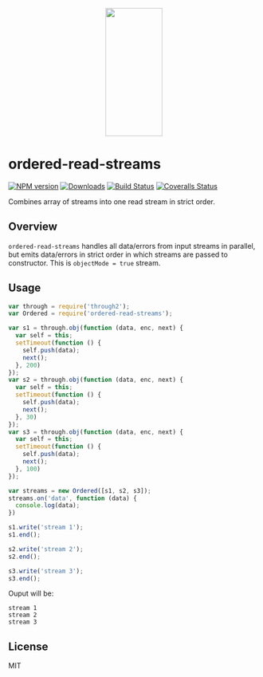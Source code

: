 <p align="center">
  <a href="http://gulpjs.com">
    <img height="257" width="114" src="https://raw.githubusercontent.com/gulpjs/artwork/master/gulp-2x.png">
  </a>
</p>

# ordered-read-streams

[![NPM version][npm-image]][npm-url] [![Downloads][downloads-image]][npm-url] [![Build Status][ci-image]][ci-url] [![Coveralls Status][coveralls-image]][coveralls-url]

Combines array of streams into one read stream in strict order.

## Overview

`ordered-read-streams` handles all data/errors from input streams in parallel, but emits data/errors in strict order in which streams are passed to constructor. This is `objectMode = true` stream.

## Usage

```js
var through = require('through2');
var Ordered = require('ordered-read-streams');

var s1 = through.obj(function (data, enc, next) {
  var self = this;
  setTimeout(function () {
    self.push(data);
    next();
  }, 200)
});
var s2 = through.obj(function (data, enc, next) {
  var self = this;
  setTimeout(function () {
    self.push(data);
    next();
  }, 30)
});
var s3 = through.obj(function (data, enc, next) {
  var self = this;
  setTimeout(function () {
    self.push(data);
    next();
  }, 100)
});

var streams = new Ordered([s1, s2, s3]);
streams.on('data', function (data) {
  console.log(data);
})

s1.write('stream 1');
s1.end();

s2.write('stream 2');
s2.end();

s3.write('stream 3');
s3.end();
```

Ouput will be:

```
stream 1
stream 2
stream 3
```

## License

MIT

<!-- prettier-ignore-start -->
[downloads-image]: https://img.shields.io/npm/dm/ordered-read-streams.svg?style=flat-square
[npm-url]: https://www.npmjs.com/package/ordered-read-streams
[npm-image]: https://img.shields.io/npm/v/ordered-read-streams.svg?style=flat-square

[ci-url]: https://github.com/gulpjs/ordered-read-streams/actions?query=workflow:dev
[ci-image]: https://img.shields.io/github/workflow/status/gulpjs/ordered-read-streams/dev?style=flat-square

[coveralls-url]: https://coveralls.io/r/gulpjs/ordered-read-streams
[coveralls-image]: https://img.shields.io/coveralls/gulpjs/ordered-read-streams/master.svg?style=flat-square
<!-- prettier-ignore-end -->
